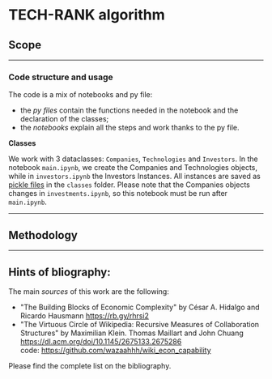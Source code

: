 TECH-RANK algorithm
=======

## Scope

------
### Code structure and usage
The code is a mix of notebooks and py file: 
- the _py files_ contain the functions needed in the notebook and the declaration of the classes;
- the _notebooks_ explain all the steps and work thanks to the py file.

**Classes** 

We work with 3 dataclasses: `Companies`, `Technologies` and `Investors`.
In the notebook `main.ipynb`, we create the Companies and Technologies objects, while in `investors.ipynb` the Investors Instances. All instances are saved as [pickle files](https://docs.python.org/3/library/pickle.html) in the `classes` folder. 
Please note that the Companies objects changes in `investments.ipynb`, so this notebook must be run after `main.ipynb`.

------
## Methodology


------
## Hints of bliography:
The main *sources* of this work are the following:
- "The Building Blocks of Economic Complexity" by César A. Hidalgo and Ricardo Hausmann
https://rb.gy/rhrsi2
- "The Virtuous Circle of Wikipedia: Recursive Measures of Collaboration Structures" by Maximilian Klein. Thomas Maillart and John Chuang
https://dl.acm.org/doi/10.1145/2675133.2675286 \
code: https://github.com/wazaahhh/wiki_econ_capability

Please find the complete list on the bibliography. 

